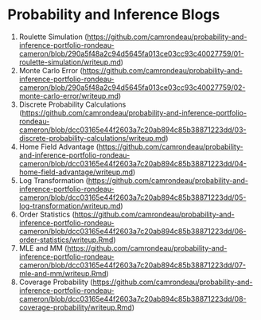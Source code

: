 # Probability and Inference Blogs

1. Roulette Simulation (https://github.com/camrondeau/probability-and-inference-portfolio-rondeau-cameron/blob/290a5f48a2c94d5645fa013ce03cc93c40027759/01-roulette-simulation/writeup.md)
2. Monte Carlo Error (https://github.com/camrondeau/probability-and-inference-portfolio-rondeau-cameron/blob/290a5f48a2c94d5645fa013ce03cc93c40027759/02-monte-carlo-error/writeup.md)  
3. Discrete Probability Calculations (https://github.com/camrondeau/probability-and-inference-portfolio-rondeau-cameron/blob/dcc03165e44f2603a7c20ab894c85b38871223dd/03-discrete-probability-calculations/writeup.md)
4. Home Field Advantage (https://github.com/camrondeau/probability-and-inference-portfolio-rondeau-cameron/blob/dcc03165e44f2603a7c20ab894c85b38871223dd/04-home-field-advantage/writeup.md)
5. Log Transformation (https://github.com/camrondeau/probability-and-inference-portfolio-rondeau-cameron/blob/dcc03165e44f2603a7c20ab894c85b38871223dd/05-log-transformation/writeup.md)
6. Order Statistics (https://github.com/camrondeau/probability-and-inference-portfolio-rondeau-cameron/blob/dcc03165e44f2603a7c20ab894c85b38871223dd/06-order-statistics/writeup.Rmd)
7. MLE and MM (https://github.com/camrondeau/probability-and-inference-portfolio-rondeau-cameron/blob/dcc03165e44f2603a7c20ab894c85b38871223dd/07-mle-and-mm/writeup.Rmd)
8. Coverage Probability (https://github.com/camrondeau/probability-and-inference-portfolio-rondeau-cameron/blob/dcc03165e44f2603a7c20ab894c85b38871223dd/08-coverage-probability/writeup.Rmd)


